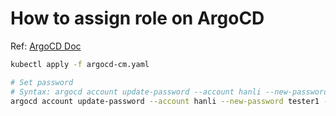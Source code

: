 # How to assign role on ArgoCD
Ref: [ArgoCD Doc](https://github.com/argoproj/argo-cd/blob/master/docs/operator-manual/)

```sh
kubectl apply -f argocd-cm.yaml

# Set password
# Syntax: argocd account update-password --account hanli --new-password hanli --current-password <admin-password> --grpc-web
argocd account update-password --account hanli --new-password tester1 --current-password abc123 --grpc-web
```